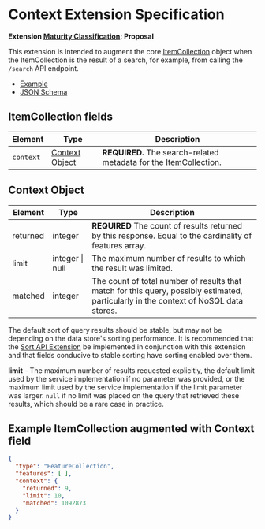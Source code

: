 # Context Extension Specification

**Extension [Maturity Classification](../README.md#extension-maturity): Proposal**

This extension is intended to augment the core [ItemCollection](../../stac-spec/item-spec/itemcollection-spec.md)
object when the ItemCollection is the result of a search, for example, from calling the `/search` API endpoint.

- [Example](examples/example.json)
- [JSON Schema](json-schema/schema.json)

## ItemCollection fields

| Element   | Type                              | Description |
| --------- | --------------------------------- | ----------- |
| `context` | [Context Object](#context-object) | **REQUIRED.** The search-related metadata for the [ItemCollection](../../stac-spec/item-spec/itemcollection-spec.md). |

## Context Object

| Element  | Type            | Description |
| -------- | --------------- | ----------- |
| returned | integer         | **REQUIRED** The count of results returned by this response. Equal to the cardinality of features array. |
| limit    | integer \| null | The maximum number of results to which the result was limited. |
| matched  | integer         | The count of total number of results that match for this query, possibly estimated, particularly in the context of NoSQL data stores. |

  The default sort of query results should be stable, but may not be depending on the data store's sorting performance.
   It is recommended that the [Sort API Extension](../sort/README.md) be implemented in conjunction with this extension
   and that fields conducive to stable sorting have sorting enabled over them.

**limit** - The maximum number of results requested explicitly, the default limit used by the service implementation
if no parameter was provided, or the maximum limit used by the service implementation if the limit parameter was larger.
`null` if no limit was placed on the query that retrieved these results, which should be a rare case in practice.

## Example ItemCollection augmented with Context field
  
```json
{
  "type": "FeatureCollection",
  "features": [ ],
  "context": {
    "returned": 9,
    "limit": 10, 
    "matched": 1092873
  }
}
```
